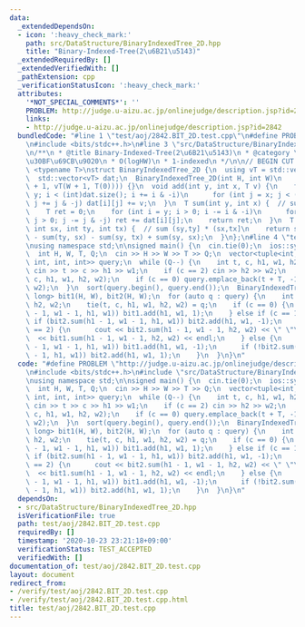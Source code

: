 ```yaml
---
data:
  _extendedDependsOn:
  - icon: ':heavy_check_mark:'
    path: src/DataStructure/BinaryIndexedTree_2D.hpp
    title: "Binary-Indexed-Tree(2\u6B21\u5143)"
  _extendedRequiredBy: []
  _extendedVerifiedWith: []
  _pathExtension: cpp
  _verificationStatusIcon: ':heavy_check_mark:'
  attributes:
    '*NOT_SPECIAL_COMMENTS*': ''
    PROBLEM: http://judge.u-aizu.ac.jp/onlinejudge/description.jsp?id=2842
    links:
    - http://judge.u-aizu.ac.jp/onlinejudge/description.jsp?id=2842
  bundledCode: "#line 1 \"test/aoj/2842.BIT_2D.test.cpp\"\n#define PROBLEM \"http://judge.u-aizu.ac.jp/onlinejudge/description.jsp?id=2842\"\
    \n#include <bits/stdc++.h>\n#line 3 \"src/DataStructure/BinaryIndexedTree_2D.hpp\"\
    \n/**\n * @title Binary-Indexed-Tree(2\u6B21\u5143)\n * @category \u30C7\u30FC\
    \u30BF\u69CB\u9020\n * O(logHW)\n * 1-indexed\n */\n\n// BEGIN CUT HERE\n\ntemplate\
    \ <typename T>\nstruct BinaryIndexedTree_2D {\n  using vT = std::vector<T>;\n\
    \  std::vector<vT> dat;\n  BinaryIndexedTree_2D(int H, int W)\n      : dat(std::vector<vT>(H\
    \ + 1, vT(W + 1, T(0)))) {}\n  void add(int y, int x, T v) {\n    for (int i =\
    \ y; i < (int)dat.size(); i += i & -i)\n      for (int j = x; j < (int)dat[i].size();\
    \ j += j & -j) dat[i][j] += v;\n  }\n  T sum(int y, int x) {  // sum (0,y] * (0,x]\n\
    \    T ret = 0;\n    for (int i = y; i > 0; i -= i & -i)\n      for (int j = x;\
    \ j > 0; j -= j & -j) ret += dat[i][j];\n    return ret;\n  }\n  T sum(int sy,\
    \ int sx, int ty, int tx) {  // sum (sy,ty] * (sx,tx]\n    return sum(ty, tx)\
    \ - sum(ty, sx) - sum(sy, tx) + sum(sy, sx);\n  }\n};\n#line 4 \"test/aoj/2842.BIT_2D.test.cpp\"\
    \nusing namespace std;\n\nsigned main() {\n  cin.tie(0);\n  ios::sync_with_stdio(0);\n\
    \  int H, W, T, Q;\n  cin >> H >> W >> T >> Q;\n  vector<tuple<int, int, int,\
    \ int, int, int>> query;\n  while (Q--) {\n    int t, c, h1, w1, h2, w2;\n   \
    \ cin >> t >> c >> h1 >> w1;\n    if (c == 2) cin >> h2 >> w2;\n    query.emplace_back(t,\
    \ c, h1, w1, h2, w2);\n    if (c == 0) query.emplace_back(t + T, -1, h1, w1, h2,\
    \ w2);\n  }\n  sort(query.begin(), query.end());\n  BinaryIndexedTree_2D<long\
    \ long> bit1(H, W), bit2(H, W);\n  for (auto q : query) {\n    int t, c, h1, w1,\
    \ h2, w2;\n    tie(t, c, h1, w1, h2, w2) = q;\n    if (c == 0) {\n      if (!bit1.sum(h1\
    \ - 1, w1 - 1, h1, w1)) bit1.add(h1, w1, 1);\n    } else if (c == 1) {\n     \
    \ if (bit2.sum(h1 - 1, w1 - 1, h1, w1)) bit2.add(h1, w1, -1);\n    } else if (c\
    \ == 2) {\n      cout << bit2.sum(h1 - 1, w1 - 1, h2, w2) << \" \"\n         \
    \  << bit1.sum(h1 - 1, w1 - 1, h2, w2) << endl;\n    } else {\n      if (bit1.sum(h1\
    \ - 1, w1 - 1, h1, w1)) bit1.add(h1, w1, -1);\n      if (!bit2.sum(h1 - 1, w1\
    \ - 1, h1, w1)) bit2.add(h1, w1, 1);\n    }\n  }\n}\n"
  code: "#define PROBLEM \"http://judge.u-aizu.ac.jp/onlinejudge/description.jsp?id=2842\"\
    \n#include <bits/stdc++.h>\n#include \"src/DataStructure/BinaryIndexedTree_2D.hpp\"\
    \nusing namespace std;\n\nsigned main() {\n  cin.tie(0);\n  ios::sync_with_stdio(0);\n\
    \  int H, W, T, Q;\n  cin >> H >> W >> T >> Q;\n  vector<tuple<int, int, int,\
    \ int, int, int>> query;\n  while (Q--) {\n    int t, c, h1, w1, h2, w2;\n   \
    \ cin >> t >> c >> h1 >> w1;\n    if (c == 2) cin >> h2 >> w2;\n    query.emplace_back(t,\
    \ c, h1, w1, h2, w2);\n    if (c == 0) query.emplace_back(t + T, -1, h1, w1, h2,\
    \ w2);\n  }\n  sort(query.begin(), query.end());\n  BinaryIndexedTree_2D<long\
    \ long> bit1(H, W), bit2(H, W);\n  for (auto q : query) {\n    int t, c, h1, w1,\
    \ h2, w2;\n    tie(t, c, h1, w1, h2, w2) = q;\n    if (c == 0) {\n      if (!bit1.sum(h1\
    \ - 1, w1 - 1, h1, w1)) bit1.add(h1, w1, 1);\n    } else if (c == 1) {\n     \
    \ if (bit2.sum(h1 - 1, w1 - 1, h1, w1)) bit2.add(h1, w1, -1);\n    } else if (c\
    \ == 2) {\n      cout << bit2.sum(h1 - 1, w1 - 1, h2, w2) << \" \"\n         \
    \  << bit1.sum(h1 - 1, w1 - 1, h2, w2) << endl;\n    } else {\n      if (bit1.sum(h1\
    \ - 1, w1 - 1, h1, w1)) bit1.add(h1, w1, -1);\n      if (!bit2.sum(h1 - 1, w1\
    \ - 1, h1, w1)) bit2.add(h1, w1, 1);\n    }\n  }\n}\n"
  dependsOn:
  - src/DataStructure/BinaryIndexedTree_2D.hpp
  isVerificationFile: true
  path: test/aoj/2842.BIT_2D.test.cpp
  requiredBy: []
  timestamp: '2020-10-23 23:21:18+09:00'
  verificationStatus: TEST_ACCEPTED
  verifiedWith: []
documentation_of: test/aoj/2842.BIT_2D.test.cpp
layout: document
redirect_from:
- /verify/test/aoj/2842.BIT_2D.test.cpp
- /verify/test/aoj/2842.BIT_2D.test.cpp.html
title: test/aoj/2842.BIT_2D.test.cpp
---
```


